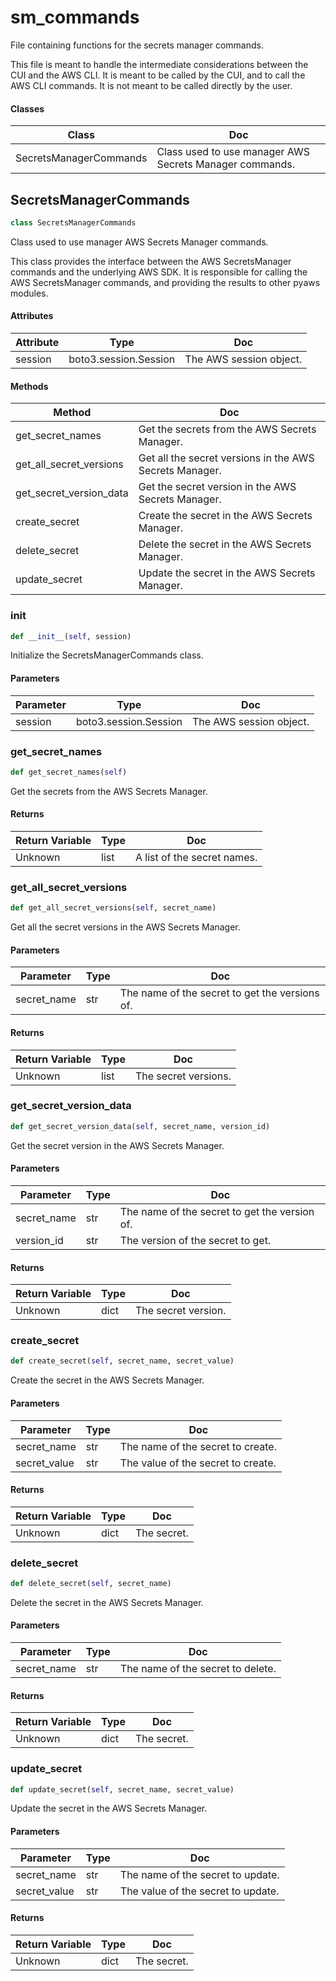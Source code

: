 # sm_commands

File containing functions for the secrets manager commands.



This file is meant to handle the intermediate considerations between the
CUI and the AWS CLI. It is meant to be called by the CUI, and to call the
AWS CLI commands. It is not meant to be called directly by the user.

#### Classes

 Class  | Doc
-----|-----
 SecretsManagerCommands | Class used to use manager AWS Secrets Manager commands.




## SecretsManagerCommands

```python
class SecretsManagerCommands
```

Class used to use manager AWS Secrets Manager commands.



This class provides the interface between the AWS SecretsManager commands and the underlying
AWS SDK. It is responsible for calling the AWS SecretsManager commands, and providing
the results to other pyaws modules.


#### Attributes

 Attribute  | Type  | Doc
-----|----------|-----
 session  |  boto3.session.Session | The AWS session object.

#### Methods

 Method  | Doc
-----|-----
 get_secret_names | Get the secrets from the AWS Secrets Manager.
 get_all_secret_versions | Get all the secret versions in the AWS Secrets Manager.
 get_secret_version_data | Get the secret version in the AWS Secrets Manager.
 create_secret | Create the secret in the AWS Secrets Manager.
 delete_secret | Delete the secret in the AWS Secrets Manager.
 update_secret | Update the secret in the AWS Secrets Manager.




### __init__

```python
def __init__(self, session)
```

Initialize the SecretsManagerCommands class.




#### Parameters

 Parameter  | Type  | Doc
-----|----------|-----
 session  |  boto3.session.Session | The AWS session object.





### get_secret_names

```python
def get_secret_names(self)
```

Get the secrets from the AWS Secrets Manager.




#### Returns

 Return Variable  | Type  | Doc
-----|----------|-----
 Unknown | list | A list of the secret names.





### get_all_secret_versions

```python
def get_all_secret_versions(self, secret_name)
```

Get all the secret versions in the AWS Secrets Manager.




#### Parameters

 Parameter  | Type  | Doc
-----|----------|-----
 secret_name  |  str | The name of the secret to get the versions of.

#### Returns

 Return Variable  | Type  | Doc
-----|----------|-----
 Unknown | list | The secret versions.





### get_secret_version_data

```python
def get_secret_version_data(self, secret_name, version_id)
```

Get the secret version in the AWS Secrets Manager.




#### Parameters

 Parameter  | Type  | Doc
-----|----------|-----
 secret_name  |  str | The name of the secret to get the version of.
 version_id  |  str | The version of the secret to get.

#### Returns

 Return Variable  | Type  | Doc
-----|----------|-----
 Unknown | dict | The secret version.





### create_secret

```python
def create_secret(self, secret_name, secret_value)
```

Create the secret in the AWS Secrets Manager.




#### Parameters

 Parameter  | Type  | Doc
-----|----------|-----
 secret_name  |  str | The name of the secret to create.
 secret_value  |  str | The value of the secret to create.

#### Returns

 Return Variable  | Type  | Doc
-----|----------|-----
 Unknown | dict | The secret.





### delete_secret

```python
def delete_secret(self, secret_name)
```

Delete the secret in the AWS Secrets Manager.




#### Parameters

 Parameter  | Type  | Doc
-----|----------|-----
 secret_name  |  str | The name of the secret to delete.

#### Returns

 Return Variable  | Type  | Doc
-----|----------|-----
 Unknown | dict | The secret.





### update_secret

```python
def update_secret(self, secret_name, secret_value)
```

Update the secret in the AWS Secrets Manager.




#### Parameters

 Parameter  | Type  | Doc
-----|----------|-----
 secret_name  |  str | The name of the secret to update.
 secret_value  |  str | The value of the secret to update.

#### Returns

 Return Variable  | Type  | Doc
-----|----------|-----
 Unknown | dict | The secret.








